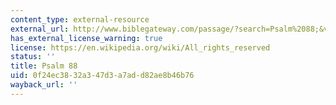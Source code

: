 ```yaml
---
content_type: external-resource
external_url: http://www.biblegateway.com/passage/?search=Psalm%2088;&version=47;
has_external_license_warning: true
license: https://en.wikipedia.org/wiki/All_rights_reserved
status: ''
title: Psalm 88
uid: 0f24ec38-32a3-47d3-a7ad-d82ae8b46b76
wayback_url: ''
---
```

